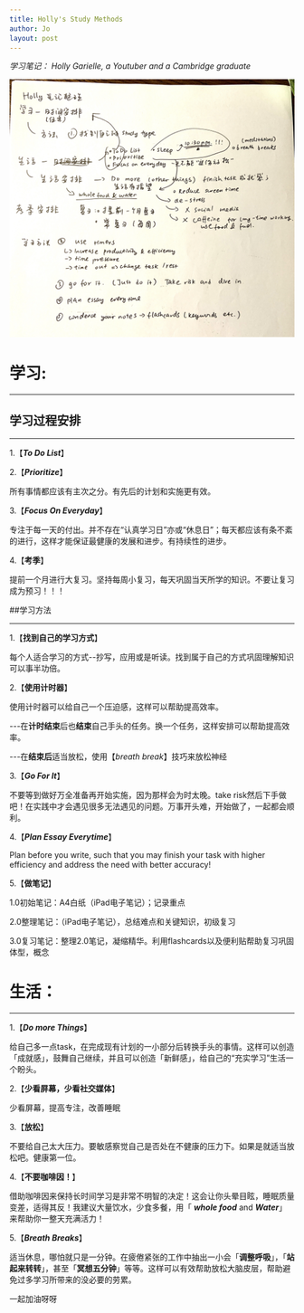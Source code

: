 ```yaml
---
title: Holly's Study Methods
author: Jo
layout: post
---
```


*学习笔记： Holly Garielle, a Youtuber and a Cambridge graduate*



![IMG_2235](../images/blog/IMG_2235.jpg)



# 学习:     

---

## 学习过程安排     

---

1.【***To Do List***】

2.【***Prioritize***】

所有事情都应该有主次之分。有先后的计划和实施更有效。

3.【***Focus On Everyday***】

专注于每一天的付出。并不存在“认真学习日”亦或“休息日”；每天都应该有条不紊的进行，这样才能保证最健康的发展和进步。有持续性的进步。

4.【**考季**】

提前一个月进行大复习。坚持每周小复习，每天巩固当天所学的知识。不要让复习成为预习！！！





##学习方法 

---

1.【**找到自己的学习方式**】      

每个人适合学习的方式--抄写，应用或是听读。找到属于自己的方式巩固理解知识可以事半功倍。  

2.【**使用计时器**】   

使用计时器可以给自己一个压迫感，这样可以帮助提高效率。    

---在**计时结束**后也**结束**自己手头的任务。换一个任务，这样安排可以帮助提高效率。    

---在**结束后**适当放松，使用【*breath break*】技巧来放松神经       

3.【***Go For It***】

不要等到做好万全准备再开始实施，因为那样会为时太晚。take risk然后下手做吧！在实践中才会遇见很多无法遇见的问题。万事开头难，开始做了，一起都会顺利。   

4.【***Plan Essay Everytime***】    

Plan before you write, such that you may finish your task with higher efficiency and address the need with better accuracy!

5.【**做笔记**】

1.0初始笔记：A4白纸（iPad电子笔记）；记录重点

2.0整理笔记：（iPad电子笔记），总结难点和关键知识，初级复习

3.0复习笔记：整理2.0笔记，凝缩精华。利用flashcards以及便利贴帮助复习巩固体型，概念



# 生活：

---

1.【***Do more Things***】   

给自己多一点task，在完成现有计划的一小部分后转换手头的事情。这样可以创造「成就感」，鼓舞自己继续，并且可以创造「新鲜感」，给自己的“充实学习”生活一个盼头。

2.【**少看屏幕，少看社交媒体**】

少看屏幕，提高专注，改善睡眠

3.【**放松**】

不要给自己太大压力。要敏感察觉自己是否处在不健康的压力下。如果是就适当放松吧。健康第一位。

4.【**不要咖啡因！**】

借助咖啡因来保持长时间学习是非常不明智的决定！这会让你头晕目眩，睡眠质量变差，适得其反！我建议大量饮水，少食多餐，用「 ***whole food*** and ***Water***」来帮助你一整天充满活力！

5.【***Breath Breaks***】

适当休息，哪怕就只是一分钟。在疲倦紧张的工作中抽出一小会「**调整呼吸**」，「**站起来转转**」，甚至「**冥想五分钟**」等等。这样可以有效帮助放松大脑皮层，帮助避免过多学习所带来的没必要的劳累。





一起加油呀呀